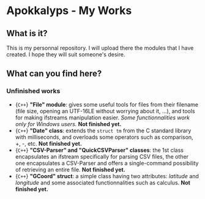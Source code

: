 # Apokkalyps - My Works
## What is it?
This is my personnal repository. I will upload there the modules that I have created. I hope they will suit someone's desire.

## What can you find here?
### Unfinished works
- {`C++`} __"File" module__: gives some useful tools for files from their filename (file size, opening an UTF-16LE without worrying about it, ...), and tools for making ifstreams manipulation easier. *Some functionnalities work only for Windows users.* **Not finished yet.**
- {`C++`} __"Date" class__: extends the `struct tm` from the C standard library with milliseconds, and overloads some operators such as comparison, +, -, etc. **Not finished yet.**
- {`C++`} __"CSV-Parser" and "QuickCSVParser" classes__: the 1st class encapsulates an ifstream specifically for parsing CSV files, the other one encapsulates a CSV-Parser and offers a single-command possibility of retrieving an entire file. **Not finished yet.**
- {`C++`} __"GCoord" struct__: a simple class having two attributes: *latitude* and *longitude* and some associated functionnalities such as calculus. **Not finished yet.**
